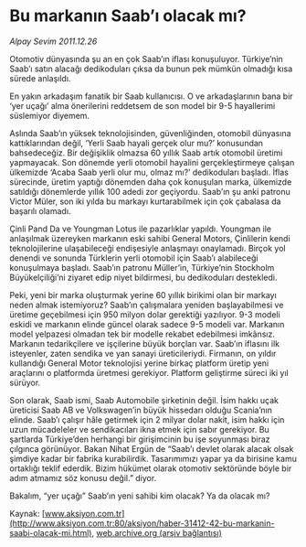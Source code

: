 # Bu markanın Saab’ı olacak mı?

*Alpay Sevim 2011.12.26*

<font class="agenda2NewsSpot">
 Otomotiv dünyasında şu an en çok Saab’ın iflası konuşuluyor. Türkiye’nin Saab’ı satın alacağı dedikoduları çıksa da bunun pek mümkün olmadığı kısa sürede anlaşıldı.
</font>
<font class="newsDetail">
 <p class="MsoNormal">
  En yakın arkadaşım fanatik bir Saab kullanıcısı. O ve arkadaşlarının bana bir ‘yer uçağı’ alma önerilerini reddetsem de son model bir 9-5 hayallerimi süslemiyor diyemem.
 </p>
 <p class="MsoNormal">
  Aslında Saab’ın yüksek teknolojisinden, güvenliğinden, otomobil dünyasına kattıklarından değil, ‘Yerli Saab hayali gerçek olur mu?’ konusundan bahsedeceğiz. Bir değişiklik olmazsa 60 yıllık Saab artık otomobil üretimi yapmayacak. Son dönemde yerli otomobil hayalini gerçekleştirmeye çalışan ülkemizde ‘Acaba Saab yerli olur mu, olmaz mı?’ dedikoduları başladı. İflas sürecinde, üretim yaptığı dönemden daha çok konuşulan marka, ülkemizde satıldığı dönemlerde yıllık 100 adedi zor geçiyordu. Saab’ın şu anki patronu Victor Müler, son iki yılda bu markayı kurtarabilmek için çok çabalasa da başarılı olamadı.
 </p>
 <p class="MsoNormal">
  Çinli Pand Da ve Youngman Lotus ile pazarlıklar yapıldı. Youngman ile anlaşılmak üzereyken markanın eski sahibi General Motors, Çinlilerin kendi teknolojilerine ulaşabileceği endişesiyle anlaşmayı onaylamadı. Birçok yol denendi ve sonunda Türklerin yerli otomobil için Saab’ı alabileceği konuşulmaya başladı. Saab’ın patronu Müller’in, Türkiye’nin Stockholm Büyükelçiliği’ni ziyaret edip niyet bildirmesi, bu dedikoduları destekledi.
 </p>
 <p class="MsoNormal">
  Peki, yeni bir marka oluşturmak yerine 60 yıllık birikimi olan bir markayı neden almak istemiyoruz? Saab’ın çalışmalara yeniden başlayabilmesi ve üretime geçebilmesi için 950 milyon dolar gerektiği yazılıyor. 9-3 modeli eskidi ve markanın elinde güncel olarak sadece 9-5 modeli var. Markanın model yelpazesi olmadan tek bir modelle rekabet edebilmesi imkânsız. Markanın tedarikçilere ve işçilerine büyük borçları var. Saab’ın iflasını ilk isteyenler, zaten sendika ve yan sanayi üreticileriydi. Firmanın, on yıldır kullandığı General Motor teknolojisi yerine birkaç platform üretip yeni araçlarını o platformda üretmesi gerekiyor. Platform geliştirme süreci iki yıl sürüyor.
 </p>
 <p class="MsoNormal">
  Son olarak, Saab ismi, Saab Automobile şirketinin değil. İsim hakkı uçak üreticisi Saab AB ve Volkswagen’in büyük hissedarı olduğu Scania’nın elinde. Saab’ı çalışır hâle getirmek için 2 milyar dolar nakit, isim hakkı için uzun mücadeleler ve sendikacıları ikna etmek için sabır gerekiyor. Bu şartlarda Türkiye’den herhangi bir girişimcinin bu işe soyunması biraz çılgınca görünüyor. Bakan Nihat Ergün de “Saab’ı devlet olarak alacak olsak şimdiye kadar bir fabrika kurabilirdik. Tasarımımızı yapar ya da birisine kamu ortaklığı teklif ederdik. Bizim hükümet olarak otomotiv sektöründe böyle bir adım atmamız söz konusu değil.” diyor.
 </p>
 <p class="MsoNormal">
  Bakalım, “yer uçağı” Saab’ın yeni sahibi kim olacak? Ya da olacak mı?
 </p>
</font>

Kaynak: [www.aksiyon.com.tr](http://www.aksiyon.com.tr:80/aksiyon/haber-31412-42-bu-markanin-saabi-olacak-mi.html), [web.archive.org (arşiv bağlantısı)](http://web.archive.org/web/20120112094522/http://www.aksiyon.com.tr:80/aksiyon/haber-31412-42-bu-markanin-saabi-olacak-mi.html)
